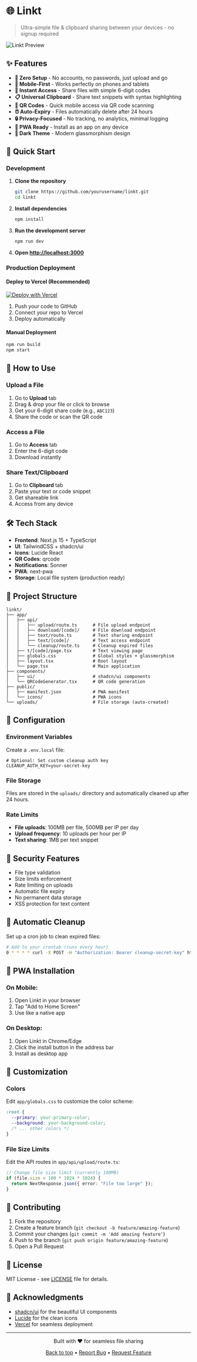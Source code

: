 # 🌐 Linkt

> Ultra-simple file & clipboard sharing between your devices - no signup required

![Linkt Preview](preview.png)

## ✨ Features

- **🚀 Zero Setup** - No accounts, no passwords, just upload and go
- **📱 Mobile-First** - Works perfectly on phones and tablets
- **🔗 Instant Access** - Share files with simple 6-digit codes
- **📋 Universal Clipboard** - Share text snippets with syntax highlighting
- **📱 QR Codes** - Quick mobile access via QR code scanning
- **⏰ Auto-Expiry** - Files automatically delete after 24 hours
- **🔒 Privacy-Focused** - No tracking, no analytics, minimal logging
- **📱 PWA Ready** - Install as an app on any device
- **🌙 Dark Theme** - Modern glassmorphism design

## 🚀 Quick Start

### Development

1. **Clone the repository**
   ```bash
   git clone https://github.com/yourusername/linkt.git
   cd linkt
   ```

2. **Install dependencies**
   ```bash
   npm install
   ```

3. **Run the development server**
   ```bash
   npm run dev
   ```

4. **Open [http://localhost:3000](http://localhost:3000)**

### Production Deployment

#### Deploy to Vercel (Recommended)

[![Deploy with Vercel](https://vercel.com/button)](https://vercel.com/new/clone?repository-url=https://github.com/yourusername/linkt)

1. Push your code to GitHub
2. Connect your repo to Vercel
3. Deploy automatically

#### Manual Deployment

```bash
npm run build
npm start
```

## 📖 How to Use

### Upload a File
1. Go to **Upload** tab
2. Drag & drop your file or click to browse
3. Get your 6-digit share code (e.g., `ABC123`)
4. Share the code or scan the QR code

### Access a File
1. Go to **Access** tab  
2. Enter the 6-digit code
3. Download instantly

### Share Text/Clipboard
1. Go to **Clipboard** tab
2. Paste your text or code snippet
3. Get shareable link
4. Access from any device

## 🛠 Tech Stack

- **Frontend**: Next.js 15 + TypeScript
- **UI**: TailwindCSS + shadcn/ui
- **Icons**: Lucide React
- **QR Codes**: qrcode
- **Notifications**: Sonner
- **PWA**: next-pwa
- **Storage**: Local file system (production ready)

## 📁 Project Structure

```
linkt/
├── app/
│   ├── api/
│   │   ├── upload/route.ts      # File upload endpoint
│   │   ├── download/[code]/     # File download endpoint
│   │   ├── text/route.ts        # Text sharing endpoint
│   │   ├── text/[code]/         # Text access endpoint
│   │   └── cleanup/route.ts     # Cleanup expired files
│   ├── t/[code]/page.tsx        # Text viewing page
│   ├── globals.css              # Global styles + glassmorphism
│   ├── layout.tsx               # Root layout
│   └── page.tsx                 # Main application
├── components/
│   ├── ui/                      # shadcn/ui components
│   └── QRCodeGenerator.tsx      # QR code generation
├── public/
│   ├── manifest.json            # PWA manifest
│   └── icons/                   # PWA icons
└── uploads/                     # File storage (auto-created)
```

## 🔧 Configuration

### Environment Variables

Create a `.env.local` file:

```env
# Optional: Set custom cleanup auth key
CLEANUP_AUTH_KEY=your-secret-key
```

### File Storage

Files are stored in the `uploads/` directory and automatically cleaned up after 24 hours.

### Rate Limits

- **File uploads**: 100MB per file, 500MB per IP per day
- **Upload frequency**: 10 uploads per hour per IP
- **Text sharing**: 1MB per text snippet

## 🚨 Security Features

- File type validation
- Size limits enforcement
- Rate limiting on uploads
- Automatic file expiry
- No permanent data storage
- XSS protection for text content

## 🔄 Automatic Cleanup

Set up a cron job to clean expired files:

```bash
# Add to your crontab (runs every hour)
0 * * * * curl -X POST -H "Authorization: Bearer cleanup-secret-key" https://your-domain.com/api/cleanup
```

## 📱 PWA Installation

### On Mobile:
1. Open Linkt in your browser
2. Tap "Add to Home Screen"
3. Use like a native app

### On Desktop:
1. Open Linkt in Chrome/Edge
2. Click the install button in the address bar
3. Install as desktop app

## 🎨 Customization

### Colors
Edit `app/globals.css` to customize the color scheme:

```css
:root {
  --primary: your-primary-color;
  --background: your-background-color;
  /* ... other colors */
}
```

### File Size Limits
Edit the API routes in `app/api/upload/route.ts`:

```typescript
// Change file size limit (currently 100MB)
if (file.size > 100 * 1024 * 1024) {
  return NextResponse.json({ error: "File too large" });
}
```

## 🤝 Contributing

1. Fork the repository
2. Create a feature branch (`git checkout -b feature/amazing-feature`)
3. Commit your changes (`git commit -m 'Add amazing feature'`)
4. Push to the branch (`git push origin feature/amazing-feature`)
5. Open a Pull Request

## 📄 License

MIT License - see [LICENSE](LICENSE) file for details.

## 🙏 Acknowledgments

- [shadcn/ui](https://ui.shadcn.com/) for the beautiful UI components
- [Lucide](https://lucide.dev/) for the clean icons
- [Vercel](https://vercel.com/) for seamless deployment

---

<div align="center">
  <p>Built with ❤️ for seamless file sharing</p>
  <p>
    <a href="#-linkt">Back to top</a> •
    <a href="https://github.com/yourusername/linkt/issues">Report Bug</a> •
    <a href="https://github.com/yourusername/linkt/issues">Request Feature</a>
  </p>
</div>
